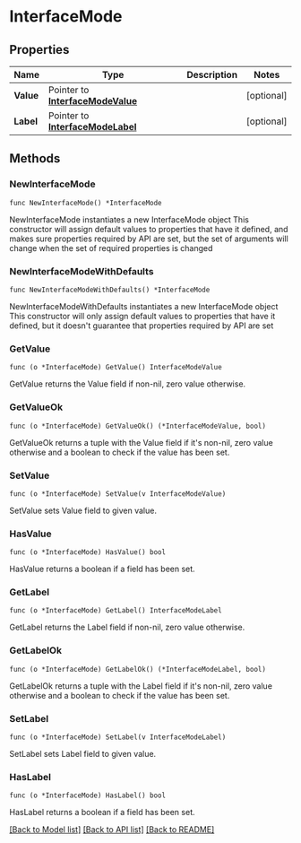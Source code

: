 # InterfaceMode

## Properties

Name | Type | Description | Notes
------------ | ------------- | ------------- | -------------
**Value** | Pointer to [**InterfaceModeValue**](InterfaceModeValue.md) |  | [optional] 
**Label** | Pointer to [**InterfaceModeLabel**](InterfaceModeLabel.md) |  | [optional] 

## Methods

### NewInterfaceMode

`func NewInterfaceMode() *InterfaceMode`

NewInterfaceMode instantiates a new InterfaceMode object
This constructor will assign default values to properties that have it defined,
and makes sure properties required by API are set, but the set of arguments
will change when the set of required properties is changed

### NewInterfaceModeWithDefaults

`func NewInterfaceModeWithDefaults() *InterfaceMode`

NewInterfaceModeWithDefaults instantiates a new InterfaceMode object
This constructor will only assign default values to properties that have it defined,
but it doesn't guarantee that properties required by API are set

### GetValue

`func (o *InterfaceMode) GetValue() InterfaceModeValue`

GetValue returns the Value field if non-nil, zero value otherwise.

### GetValueOk

`func (o *InterfaceMode) GetValueOk() (*InterfaceModeValue, bool)`

GetValueOk returns a tuple with the Value field if it's non-nil, zero value otherwise
and a boolean to check if the value has been set.

### SetValue

`func (o *InterfaceMode) SetValue(v InterfaceModeValue)`

SetValue sets Value field to given value.

### HasValue

`func (o *InterfaceMode) HasValue() bool`

HasValue returns a boolean if a field has been set.

### GetLabel

`func (o *InterfaceMode) GetLabel() InterfaceModeLabel`

GetLabel returns the Label field if non-nil, zero value otherwise.

### GetLabelOk

`func (o *InterfaceMode) GetLabelOk() (*InterfaceModeLabel, bool)`

GetLabelOk returns a tuple with the Label field if it's non-nil, zero value otherwise
and a boolean to check if the value has been set.

### SetLabel

`func (o *InterfaceMode) SetLabel(v InterfaceModeLabel)`

SetLabel sets Label field to given value.

### HasLabel

`func (o *InterfaceMode) HasLabel() bool`

HasLabel returns a boolean if a field has been set.


[[Back to Model list]](../README.md#documentation-for-models) [[Back to API list]](../README.md#documentation-for-api-endpoints) [[Back to README]](../README.md)



